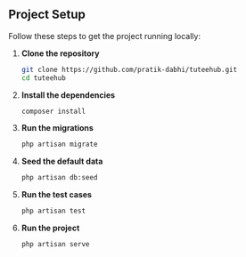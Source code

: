 ## Project Setup

Follow these steps to get the project running locally:

1. **Clone the repository**
   ```bash
   git clone https://github.com/pratik-dabhi/tuteehub.git
   cd tuteehub

2. **Install the dependencies**
   ```bash
   composer install

3. **Run the migrations**
   ```bash
   php artisan migrate

4. **Seed the default data**
   ```bash
   php artisan db:seed

5. **Run the test cases**
   ```bash
   php artisan test

6. **Run the project**
   ```bash
   php artisan serve

